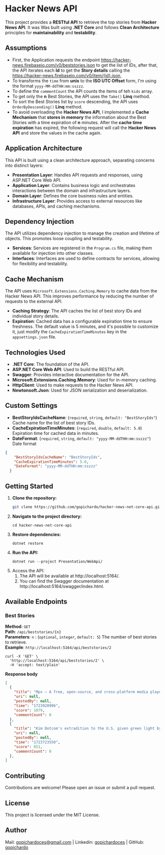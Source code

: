 # Hacker News API

This project provides a **RESTful API** to retrieve the top stories from **Hacker News API**. It was Was built using **.NET Core** and follows **Clean Architecture** principles for **maintainability** and **testability**.

## Assumptions
- First, the Application requests the endpoint https://hacker-news.firebaseio.com/v0/beststories.json to get the list  of IDs, after that, the API iterates each **Id** to get the **Story details** calling the https://hacker-news.firebaseio.com/v0/item/{id}.json, 
- To transforms the `time` from **unix** to the **ISO UTC Offset** form, I'm using the format `yyyy-MM-ddTHH:mm:sszzz`.
- To define the `commentCount` the API counts the items of teh `kids` array.
- To get only the **n** Best Stories, the API uses the `Take()` **Linq** method.
- To sort the Best Stories list by `score` descending, the API uses `OrderByDescending()` **Linq** method.
- To avoid overloading the **Hacker News API**, I implemented a **Cache Mechanism** that **stores in memory** the information about the Best Stories with a time expiration of **n** minutes. After the **cache time expiration** has expired, the following request will call the  **Hacker News API** and store the values in the cache again.

## Application Architecture
This API is built using a clean architecture approach, separating concerns into distinct layers:

- **Presentation Layer**: Handles API requests and responses, using ASP.NET Core Web API.
- **Application Layer**: Contains business logic and orchestrates interactions between the domain and infrastructure layers.
- **Domain Layer**: Defines the core business rules and entities.
- **Infrastructure Layer**: Provides access to external resources like databases, APIs, and caching mechanisms.

## Dependency Injection
The API utilizes dependency injection to manage the creation and lifetime of objects. This promotes loose coupling and testability.

- **Services**: Services are registered in the `Program.cs` file, making them available for injection into other classes.
- **Interfaces**: Interfaces are used to define contracts for services, allowing for flexibility and testability.

## Cache Mechanism
The API uses `Microsoft.Extensions.Caching.Memory` to cache data from the Hacker News API. This improves performance by reducing the number of requests to the external API.

- **Caching Strategy**: The API caches the list of best story IDs and individual story details.
- **Expiration**: Cached data has a configurable expiration time to ensure freshness. The default value is 5 minutes, and it's possible to customize it, just modify the `CacheExpirationTimeMinutes` key in the `appsettings.json` file.

## Technologies Used
- **.NET Core**: The foundation of the API.
- **ASP.NET Core Web API**: Used to build the RESTful API.
- **Swagger**: Provides interactive documentation for the API.
- **Microsoft.Extensions.Caching.Memory**: Used for in-memory caching.
- **HttpClient**: Used to make requests to the Hacker News API.
- **Newtonsoft.Json**: Used for JSON serialization and deserialization.

## Custom Settings
- **BestStoryIdsCacheName**: (`required`, `string`, `default: "BestStoryIds"`) Cache name for the list of best story IDs.
- **CacheExpirationTimeMinutes**: (`required`, `double`, `default: 5.0`) Expiration time for cached data in minutes.
- **DateFormat**: (`required`, `string`, `default: "yyyy-MM-ddTHH:mm:sszzz"`) Date format
```json
{
    "BestStoryIdsCacheName": "BestStoryIds",
    "CacheExpirationTimeMinutes": 5.0,
    "DateFormat": "yyyy-MM-ddTHH:mm:sszzz"
  }
```

## Getting Started

1. **Clone the repository:**
   ```bash
   git clone https://github.com/gopichardo/hacker-news-net-core-api.git
2. **Navigate to the project directory:**
   ```shell
   cd hacker-news-net-core-api
   ```
3. **Restore dependencies:**
   ```shell
   dotnet restore
   ```
4. **Run the API:**
   ```shell
   dotnet run --project Presentation/WebApi/
   ```
5. Access the API:
   1. The API will be available at http://localhost:5164/.
   2. You can find the Swagger documentation at http://localhost:5164/swagger/index.html.


## Available Endpoints
### Best Stories
**Method**: `GET`\
**Path**: `/api/beststories/{n}`\
**Parameters**: `n` : (`optional`, `integer`, `default: 5`) The number of best stories to retrieve.\
**Example**: `http://localhost:5164/api/beststories/2`
```curl
curl -X 'GET' \
  'http://localhost:5164/api/beststories/2' \
  -H 'accept: text/plain'
```
**Response body**
```json
[
  {
    "title": "Mpv – A free, open-source, and cross-platform media player",
    "uri": null,
    "postedBy": null,
    "time": "1723920996",
    "score": 1079,
    "commentCount": 0
  },
  {
    "title": "Kim Dotcom's extradition to the U.S. given green light by New Zealand",
    "uri": null,
    "postedBy": null,
    "time": "1723723550",
    "score": 851,
    "commentCount": 0
  },
]
```

## Contributing
Contributions are welcome! Please open an issue or submit a pull request.

## License
This project is licensed under the MIT License.

## Author
Mail: [gopichardoces@gmail.com](gopichardoces@gmail.com) | Linkedin: [gopichardoces](https://www.linkedin.com/in/gopichardoces/) | GitHub: [gopichardo](https://github.com/gopichardo)